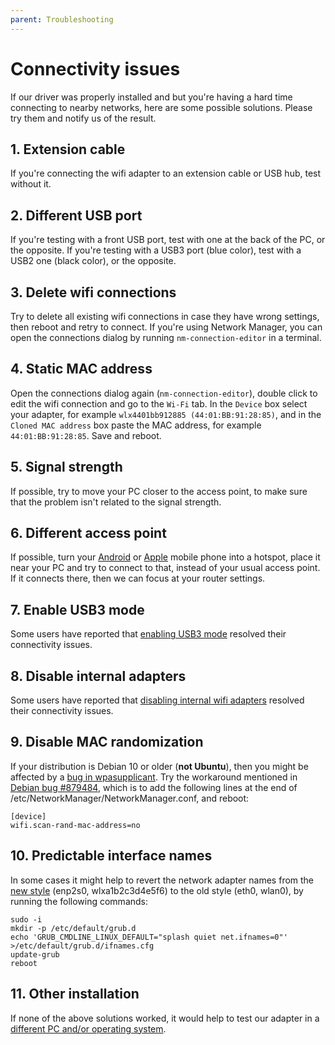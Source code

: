 ```yaml
---
parent: Troubleshooting
---
```


# Connectivity issues

If our driver was properly installed and but you're having a hard time connecting to nearby networks, here are some possible solutions. Please try them and notify us of the result.

## 1. Extension cable

If you're connecting the wifi adapter to an extension cable or USB hub, test without it.

## 2. Different USB port

If you're testing with a front USB port, test with one at the back of the PC, or the opposite.
If you're testing with a USB3 port (blue color), test with a USB2 one (black color), or the opposite.

## 3. Delete wifi connections

Try to delete all existing wifi connections in case they have wrong settings, then reboot and retry to connect. If you're using Network Manager, you can open the connections dialog by running `nm-connection-editor` in a terminal.

## 4. Static MAC address

Open the connections dialog again (`nm-connection-editor`), double click to edit the wifi connection and go to the `Wi-Fi` tab. In the `Device` box select your adapter, for example `wlx4401bb912885 (44:01:BB:91:28:85)`, and in the `Cloned MAC address` box paste the MAC address, for example `44:01:BB:91:28:85`. Save and reboot.

## 5. Signal strength

If possible, try to move your PC closer to the access point, to make sure that the problem isn't related to the signal strength.

## 6. Different access point

If possible, turn your [Android](https://support.google.com/android/answer/9059108) or [Apple](https://support.apple.com/en-us/HT204023) mobile phone into a hotspot, place it near your PC and try to connect to that, instead of your usual access point. If it connects there, then we can focus at your router settings.

## 7. Enable USB3 mode

Some users have reported that [enabling USB3 mode](https://linux.brostrend.com/advanced/usb3/) resolved their connectivity issues.

## 8. Disable internal adapters

Some users have reported that [disabling internal wifi adapters](https://linux.brostrend.com/advanced/internal-adapters/) resolved their connectivity issues.

## 9. Disable MAC randomization

If your distribution is Debian 10 or older (**not Ubuntu**), then you might be affected by a [bug in wpasupplicant](https://bugs.launchpad.net/ubuntu/+source/wpasupplicant/+bug/1867908). Try the workaround mentioned in [Debian bug #879484](https://bugs.debian.org/cgi-bin/bugreport.cgi?bug=879484), which is to add the following lines at the end of /etc/NetworkManager/NetworkManager.conf, and reboot:

```shell
[device]
wifi.scan-rand-mac-address=no
```

## 10. Predictable interface names

In some cases it might help to revert the network adapter names from the [new style](https://wiki.debian.org/NetworkInterfaceNames) (enp2s0, wlxa1b2c3d4e5f6) to the old style (eth0, wlan0), by running the following commands:

```shell
sudo -i
mkdir -p /etc/default/grub.d
echo 'GRUB_CMDLINE_LINUX_DEFAULT="splash quiet net.ifnames=0"' >/etc/default/grub.d/ifnames.cfg
update-grub
reboot
```

## 11. Other installation

If none of the above solutions worked, it would help to test our adapter in a [different PC and/or operating system](https://linux.brostrend.com/advanced/other-installation/).
